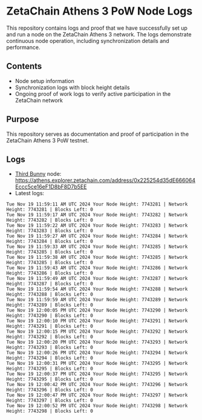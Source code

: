 # ZetaChain Athens 3 PoW Node Logs
This repository contains logs and proof that we have successfully set up and run a node on the ZetaChain Athens 3 network. The logs demonstrate continuous node operation, including synchronization details and performance.

## Contents
- Node setup information
- Synchronization logs with block height details
- Ongoing proof of work logs to verify active participation in the ZetaChain network

## Purpose
This repository serves as documentation and proof of participation in the ZetaChain Athens 3 PoW testnet.

## Logs

- [Third Bunny](https://thirdbunny.xyz/) node: https://athens.explorer.zetachain.com/address/0x225254d35dE666064Eccc5ce16eF1D8bF8D7b5EE
- Latest logs:
```
Tue Nov 19 11:59:11 AM UTC 2024 Your Node Height: 7743281 | Network Height: 7743281 | Blocks Left: 0
Tue Nov 19 11:59:17 AM UTC 2024 Your Node Height: 7743282 | Network Height: 7743282 | Blocks Left: 0
Tue Nov 19 11:59:22 AM UTC 2024 Your Node Height: 7743283 | Network Height: 7743283 | Blocks Left: 0
Tue Nov 19 11:59:27 AM UTC 2024 Your Node Height: 7743284 | Network Height: 7743284 | Blocks Left: 0
Tue Nov 19 11:59:33 AM UTC 2024 Your Node Height: 7743285 | Network Height: 7743285 | Blocks Left: 0
Tue Nov 19 11:59:38 AM UTC 2024 Your Node Height: 7743285 | Network Height: 7743285 | Blocks Left: 0
Tue Nov 19 11:59:43 AM UTC 2024 Your Node Height: 7743286 | Network Height: 7743286 | Blocks Left: 0
Tue Nov 19 11:59:49 AM UTC 2024 Your Node Height: 7743287 | Network Height: 7743287 | Blocks Left: 0
Tue Nov 19 11:59:54 AM UTC 2024 Your Node Height: 7743288 | Network Height: 7743288 | Blocks Left: 0
Tue Nov 19 11:59:59 AM UTC 2024 Your Node Height: 7743289 | Network Height: 7743289 | Blocks Left: 0
Tue Nov 19 12:00:05 PM UTC 2024 Your Node Height: 7743290 | Network Height: 7743290 | Blocks Left: 0
Tue Nov 19 12:00:10 PM UTC 2024 Your Node Height: 7743291 | Network Height: 7743291 | Blocks Left: 0
Tue Nov 19 12:00:15 PM UTC 2024 Your Node Height: 7743292 | Network Height: 7743292 | Blocks Left: 0
Tue Nov 19 12:00:20 PM UTC 2024 Your Node Height: 7743293 | Network Height: 7743293 | Blocks Left: 0
Tue Nov 19 12:00:26 PM UTC 2024 Your Node Height: 7743294 | Network Height: 7743294 | Blocks Left: 0
Tue Nov 19 12:00:31 PM UTC 2024 Your Node Height: 7743295 | Network Height: 7743295 | Blocks Left: 0
Tue Nov 19 12:00:37 PM UTC 2024 Your Node Height: 7743295 | Network Height: 7743295 | Blocks Left: 0
Tue Nov 19 12:00:42 PM UTC 2024 Your Node Height: 7743296 | Network Height: 7743296 | Blocks Left: 0
Tue Nov 19 12:00:47 PM UTC 2024 Your Node Height: 7743297 | Network Height: 7743297 | Blocks Left: 0
Tue Nov 19 12:00:52 PM UTC 2024 Your Node Height: 7743298 | Network Height: 7743298 | Blocks Left: 0
```
